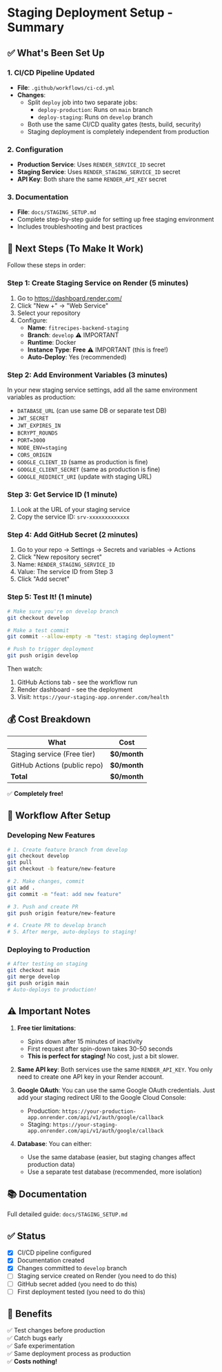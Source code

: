 # Staging Deployment Setup - Summary

## ✅ What's Been Set Up

### 1. CI/CD Pipeline Updated
- **File**: `.github/workflows/ci-cd.yml`
- **Changes**:
  - Split `deploy` job into two separate jobs:
    - `deploy-production`: Runs on `main` branch
    - `deploy-staging`: Runs on `develop` branch
  - Both use the same CI/CD quality gates (tests, build, security)
  - Staging deployment is completely independent from production

### 2. Configuration
- **Production Service**: Uses `RENDER_SERVICE_ID` secret
- **Staging Service**: Uses `RENDER_STAGING_SERVICE_ID` secret
- **API Key**: Both share the same `RENDER_API_KEY` secret

### 3. Documentation
- **File**: `docs/STAGING_SETUP.md`
- Complete step-by-step guide for setting up free staging environment
- Includes troubleshooting and best practices

## 🎯 Next Steps (To Make It Work)

Follow these steps in order:

### Step 1: Create Staging Service on Render (5 minutes)
1. Go to https://dashboard.render.com/
2. Click "New +" → "Web Service"
3. Select your repository
4. Configure:
   - **Name**: `fitrecipes-backend-staging`
   - **Branch**: `develop` ⚠️ IMPORTANT
   - **Runtime**: Docker
   - **Instance Type**: **Free** ⚠️ IMPORTANT (this is free!)
   - **Auto-Deploy**: Yes (recommended)

### Step 2: Add Environment Variables (3 minutes)
In your new staging service settings, add all the same environment variables as production:
- `DATABASE_URL` (can use same DB or separate test DB)
- `JWT_SECRET`
- `JWT_EXPIRES_IN`
- `BCRYPT_ROUNDS`
- `PORT=3000`
- `NODE_ENV=staging`
- `CORS_ORIGIN`
- `GOOGLE_CLIENT_ID` (same as production is fine)
- `GOOGLE_CLIENT_SECRET` (same as production is fine)
- `GOOGLE_REDIRECT_URI` (update with staging URL)

### Step 3: Get Service ID (1 minute)
1. Look at the URL of your staging service
2. Copy the service ID: `srv-xxxxxxxxxxxxx`

### Step 4: Add GitHub Secret (2 minutes)
1. Go to your repo → Settings → Secrets and variables → Actions
2. Click "New repository secret"
3. Name: `RENDER_STAGING_SERVICE_ID`
4. Value: The service ID from Step 3
5. Click "Add secret"

### Step 5: Test It! (1 minute)
```bash
# Make sure you're on develop branch
git checkout develop

# Make a test commit
git commit --allow-empty -m "test: staging deployment"

# Push to trigger deployment
git push origin develop
```

Then watch:
1. GitHub Actions tab - see the workflow run
2. Render dashboard - see the deployment
3. Visit: `https://your-staging-app.onrender.com/health`

## 💰 Cost Breakdown

| What | Cost |
|------|------|
| Staging service (Free tier) | **$0/month** |
| GitHub Actions (public repo) | **$0/month** |
| **Total** | **$0/month** |

✅ **Completely free!**

## 🚀 Workflow After Setup

### Developing New Features
```bash
# 1. Create feature branch from develop
git checkout develop
git pull
git checkout -b feature/new-feature

# 2. Make changes, commit
git add .
git commit -m "feat: add new feature"

# 3. Push and create PR
git push origin feature/new-feature

# 4. Create PR to develop branch
# 5. After merge, auto-deploys to staging!
```

### Deploying to Production
```bash
# After testing on staging
git checkout main
git merge develop
git push origin main
# Auto-deploys to production!
```

## ⚠️ Important Notes

1. **Free tier limitations**:
   - Spins down after 15 minutes of inactivity
   - First request after spin-down takes 30-50 seconds
   - **This is perfect for staging!** No cost, just a bit slower.

2. **Same API key**: Both services use the same `RENDER_API_KEY`. You only need to create one API key in your Render account.

3. **Google OAuth**: You can use the same Google OAuth credentials. Just add your staging redirect URI to the Google Cloud Console:
   - Production: `https://your-production-app.onrender.com/api/v1/auth/google/callback`
   - Staging: `https://your-staging-app.onrender.com/api/v1/auth/google/callback`

4. **Database**: You can either:
   - Use the same database (easier, but staging changes affect production data)
   - Use a separate test database (recommended, more isolation)

## 📚 Documentation

Full detailed guide: `docs/STAGING_SETUP.md`

## ✅ Status

- [x] CI/CD pipeline configured
- [x] Documentation created
- [x] Changes committed to `develop` branch
- [ ] Staging service created on Render (you need to do this)
- [ ] GitHub secret added (you need to do this)
- [ ] First deployment tested (you need to do this)

## 🎉 Benefits

✅ Test changes before production  
✅ Catch bugs early  
✅ Safe experimentation  
✅ Same deployment process as production  
✅ **Costs nothing!**  
